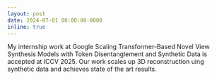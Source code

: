 ```yaml
---
layout: post
date: 2024-07-01 00:00:00-0000
inline: true
---
```


My internship work at Google <a>Scaling Transformer-Based Novel View Synthesis Models
with Token Disentanglement and Synthetic Data</a> is accepted at ICCV 2025. Our work scales up 3D reconstruction uing synthetic data and achieves state of the art results.
